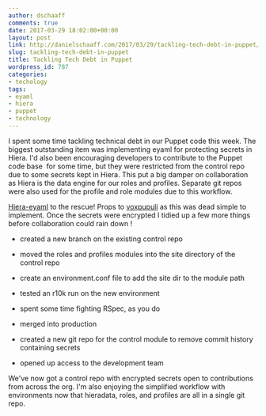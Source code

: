 ```yaml
---
author: dschaaff
comments: true
date: 2017-03-29 18:02:00+00:00
layout: post
link: http://danielschaaff.com/2017/03/29/tackling-tech-debt-in-puppet/
slug: tackling-tech-debt-in-puppet
title: Tackling Tech Debt in Puppet
wordpress_id: 787
categories:
- techology
tags:
- eyaml
- hiera
- puppet
- technology
---
```


I spent some time tackling technical debt in our Puppet code this week. The biggest outstanding item was implementing eyaml for protecting secrets in Hiera. I'd also been encouraging developers to contribute to the Puppet code base  for some time, but they were restricted from the control repo due to some secrets kept in Hiera. This put a big damper on collaboration as Hiera is the data engine for our roles and profiles. Separate git repos were also used for the profile and role modules due to this workflow.

[Hiera-eyaml](https://github.com/voxpupuli/hiera-eyaml) to the rescue! Props to [voxpupuli](https://github.com/voxpupuli) as this was dead simple to implement. Once the secrets were encrypted I tidied up a few more things before collaboration could rain down !




    
  * created a new branch on the existing control repo

    
  * moved the roles and profiles modules into the site directory of the control repo

    
  * create an environment.conf file to add the site dir to the module path

    
  * tested an r10k run on the new environment

    
  * spent some time fighting RSpec, as you do

    
  * merged into production

    
  * created a new git repo for the control module to remove commit history containing secrets

    
  * opened up access to the development team



We've now got a control repo with encrypted secrets open to contributions from across the org. I'm also enjoying the simplified workflow with environments now that hieradata, roles, and profiles are all in a single git repo.
